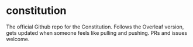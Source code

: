 # constitution

The official Github repo for the Constitution. Follows the Overleaf version, gets updated when someone feels like pulling and pushing. PRs and issues welcome.
